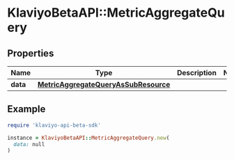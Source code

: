 # KlaviyoBetaAPI::MetricAggregateQuery

## Properties

| Name | Type | Description | Notes |
| ---- | ---- | ----------- | ----- |
| **data** | [**MetricAggregateQueryAsSubResource**](MetricAggregateQueryAsSubResource.md) |  |  |

## Example

```ruby
require 'klaviyo-api-beta-sdk'

instance = KlaviyoBetaAPI::MetricAggregateQuery.new(
  data: null
)
```

